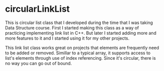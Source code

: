 # circularLinkList

This is circular list class that I developed during the time that I was taking Data Structure course. First I started making this class as a way of practicing implementing link list in C++. But later I started adding more and more features to it and I started using it for my other projects.

This link list class works great on projects that elements are frequently need to be added or removed. Simillar to a typical array, it supports access to list's elements through use of index referencing. Since it's circular, there is no way you can go out of bound.
